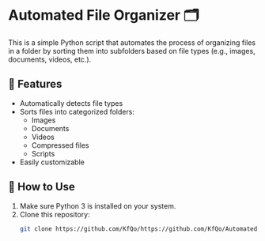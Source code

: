 # Automated File Organizer 🗂️

This is a simple Python script that automates the process of organizing files in a folder by sorting them into subfolders based on file types (e.g., images, documents, videos, etc.).

## 📌 Features

- Automatically detects file types
- Sorts files into categorized folders:
  - Images
  - Documents
  - Videos
  - Compressed files
  - Scripts
- Easily customizable

## 🚀 How to Use

1. Make sure Python 3 is installed on your system.
2. Clone this repository:
   ```bash
   git clone https://github.com/KfQo/https://github.com/KfQo/Automated-File-Organizer-with-Python.git
